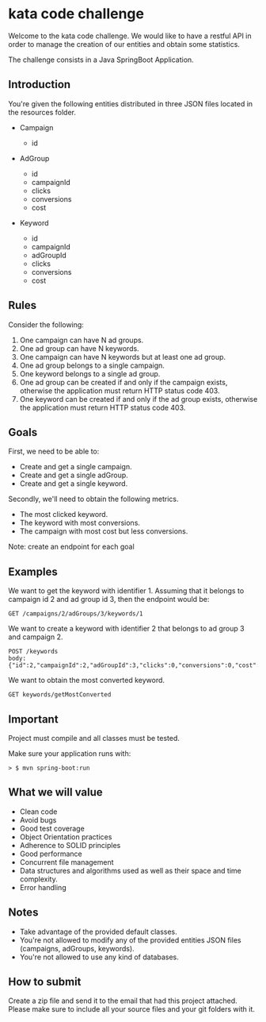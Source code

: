 # kata code challenge

Welcome to the kata code challenge. We would like to have a restful API in order to manage the creation of our entities and obtain some statistics. 

The challenge consists in a Java SpringBoot Application.

## Introduction

You're given the following entities distributed in three JSON files located in the resources folder.

- Campaign
    - id

- AdGroup
    - id
    - campaignId
    - clicks
    - conversions
    - cost

- Keyword
    - id
    - campaignId
    - adGroupId
    - clicks
    - conversions
    - cost

## Rules

Consider the following:

1. One campaign can have N ad groups.
2. One ad group can have N keywords.
3. One campaign can have N keywords but at least one ad group.
4. One ad group belongs to a single campaign.
5. One keyword belongs to a single ad group.
6. One ad group can be created if and only if the campaign exists, otherwise the application must return HTTP status code 403.
7. One keyword can be created if and only if the ad group exists, otherwise the application must return HTTP status code 403.

## Goals

First, we need to be able to: 

* Create and get a single campaign.
* Create and get a single adGroup.
* Create and get a single keyword.

Secondly, we'll need to obtain the following metrics.

* The most clicked keyword.
* The keyword with most conversions.
* The campaign with most cost but less conversions.

Note: create an endpoint for each goal 

## Examples

We want to get the keyword with identifier 1. 
Assuming that it belongs to campaign id 2 and ad group id 3, then the endpoint would be:

```
GET /campaigns/2/adGroups/3/keywords/1
```

We want to create a keyword with identifier 2 that belongs to ad group 3 and campaign 2. 

```
POST /keywords
body: {"id":2,"campaignId":2,"adGroupId":3,"clicks":0,"conversions":0,"cost":0.00}
```

We want to obtain the most converted keyword.

```
GET keywords/getMostConverted
```

## Important

Project must compile and all classes must be tested.

Make sure your application runs with:

```
> $ mvn spring-boot:run
```

## What we will value
- Clean code
- Avoid bugs
- Good test coverage
- Object Orientation practices
- Adherence to SOLID principles
- Good performance
- Concurrent file management
- Data structures and algorithms used as well as their space and time complexity.
- Error handling


## Notes
- Take advantage of the provided default classes.
- You're not allowed to modify any of the provided entities JSON files (campaigns, adGroups, keywords).
- You're not allowed to use any kind of databases.

## How to submit
Create a zip file and send it to the email that had this project attached. Please make sure to include all your source
files and your git folders with it.
## 
